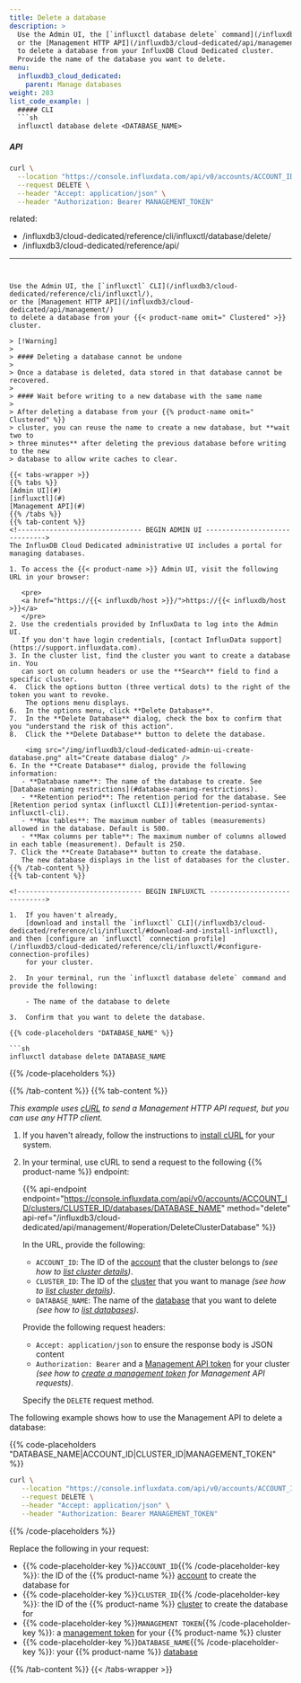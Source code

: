 ```yaml
---
title: Delete a database
description: >
  Use the Admin UI, the [`influxctl database delete` command](/influxdb3/cloud-dedicated/reference/cli/influxctl/database/delete/),
  or the [Management HTTP API](/influxdb3/cloud-dedicated/api/management/)
  to delete a database from your InfluxDB Cloud Dedicated cluster.
  Provide the name of the database you want to delete.
menu:
  influxdb3_cloud_dedicated:
    parent: Manage databases
weight: 203
list_code_example: |
  ##### CLI
  ```sh
  influxctl database delete <DATABASE_NAME>
  ```

  ##### API
  ```sh
  curl \
    --location "https://console.influxdata.com/api/v0/accounts/ACCOUNT_ID/clusters/CLUSTER_ID/databases/DATABASE_NAME" \
    --request DELETE \
    --header "Accept: application/json" \
    --header "Authorization: Bearer MANAGEMENT_TOKEN"
  ```
related:
  - /influxdb3/cloud-dedicated/reference/cli/influxctl/database/delete/
  - /influxdb3/cloud-dedicated/reference/api/
---
```


Use the Admin UI, the [`influxctl` CLI](/influxdb3/cloud-dedicated/reference/cli/influxctl/),
or the [Management HTTP API](/influxdb3/cloud-dedicated/api/management/)
to delete a database from your {{< product-name omit=" Clustered" >}} cluster.

> [!Warning]
> 
> #### Deleting a database cannot be undone
> 
> Once a database is deleted, data stored in that database cannot be recovered.
>
> #### Wait before writing to a new database with the same name
>
> After deleting a database from your {{% product-name omit=" Clustered" %}}
> cluster, you can reuse the name to create a new database, but **wait two to
> three minutes** after deleting the previous database before writing to the new
> database to allow write caches to clear.

{{< tabs-wrapper >}}
{{% tabs %}}
[Admin UI](#)
[influxctl](#)
[Management API](#)
{{% /tabs %}}
{{% tab-content %}}
<!------------------------------- BEGIN ADMIN UI ------------------------------>
The InfluxDB Cloud Dedicated administrative UI includes a portal for
managing databases.

1. To access the {{< product-name >}} Admin UI, visit the following URL in your browser:

   <pre>
   <a href="https://{{< influxdb/host >}}/">https://{{< influxdb/host >}}</a>
   </pre>
2. Use the credentials provided by InfluxData to log into the Admin UI.
   If you don't have login credentials, [contact InfluxData support](https://support.influxdata.com).
3. In the cluster list, find the cluster you want to create a database in. You
   can sort on column headers or use the **Search** field to find a specific cluster.
4.  Click the options button (three vertical dots) to the right of the token you want to revoke.
    The options menu displays.
6.  In the options menu, click **Delete Database**. 
7.  In the **Delete Database** dialog, check the box to confirm that you "understand the risk of this action".
8.  Click the **Delete Database** button to delete the database.

    <img src="/img/influxdb3/cloud-dedicated-admin-ui-create-database.png" alt="Create database dialog" /> 
6. In the **Create Database** dialog, provide the following information:
   - **Database name**: The name of the database to create. See [Database naming restrictions](#database-naming-restrictions).
   - **Retention period**: The retention period for the database. See [Retention period syntax (influxctl CLI)](#retention-period-syntax-influxctl-cli).
   - **Max tables**: The maximum number of tables (measurements) allowed in the database. Default is 500.
   - **Max columns per table**: The maximum number of columns allowed in each table (measurement). Default is 250.
7. Click the **Create Database** button to create the database.
   The new database displays in the list of databases for the cluster.
{{% /tab-content %}}
{{% tab-content %}}

<!------------------------------- BEGIN INFLUXCTL ----------------------------->

1.  If you haven't already,
    [download and install the `influxctl` CLI](/influxdb3/cloud-dedicated/reference/cli/influxctl/#download-and-install-influxctl), and then [configure an `influxctl` connection profile](/influxdb3/cloud-dedicated/reference/cli/influxctl/#configure-connection-profiles) 
    for your cluster.

2.  In your terminal, run the `influxctl database delete` command and provide the following:

    - The name of the database to delete

3.  Confirm that you want to delete the database.

{{% code-placeholders "DATABASE_NAME" %}}

```sh
influxctl database delete DATABASE_NAME
```

{{% /code-placeholders %}}

<!-------------------------------- END INFLUXCTL ------------------------------>
{{% /tab-content %}}
{{% tab-content %}}
<!------------------------------- BEGIN cURL ---------------------------------->

_This example uses [cURL](https://curl.se/) to send a Management HTTP API request, but you can use any HTTP client._

1.  If you haven't already, follow the instructions to [install cURL](https://everything.curl.dev/install/index.html) for your system.
2.  In your terminal, use cURL to send a request to the following {{% product-name %}} endpoint:

    {{% api-endpoint endpoint="https://console.influxdata.com/api/v0/accounts/ACCOUNT_ID/clusters/CLUSTER_ID/databases/DATABASE_NAME" method="delete" api-ref="/influxdb3/cloud-dedicated/api/management/#operation/DeleteClusterDatabase" %}}

    In the URL, provide the following:

    - `ACCOUNT_ID`: The ID of the [account](/influxdb3/cloud-dedicated/get-started/setup/#request-an-influxdb-cloud-dedicated-cluster) 
      that the cluster belongs to _(see how to [list cluster details](/influxdb3/cloud-dedicated/admin/clusters/list/#detailed-output-in-json))_.
    - `CLUSTER_ID`: The ID of the [cluster](/influxdb3/cloud-dedicated/get-started/setup/#request-an-influxdb-cloud-dedicated-cluster) 
      that you want to manage _(see how to [list cluster details](/influxdb3/cloud-dedicated/admin/clusters/list/#detailed-output-in-json))_.
    - `DATABASE_NAME`: The name of the [database](/influxdb3/cloud-dedicated/admin/databases/)
      that you want to delete _(see how to [list databases](/influxdb3/cloud-dedicated/admin/databases/list/))_.

    Provide the following request headers:

    - `Accept: application/json` to ensure the response body is JSON content
    - `Authorization: Bearer` and a [Management API token](/influxdb3/cloud-dedicated/admin/tokens/management/) for your cluster _(see how to [create a management token](/influxdb3/cloud-dedicated/admin/tokens/management/) for Management API requests)_.

    Specify the `DELETE` request method.

The following example shows how to use the Management API to delete a database:

{{% code-placeholders "DATABASE_NAME|ACCOUNT_ID|CLUSTER_ID|MANAGEMENT_TOKEN" %}}

```sh
curl \
   --location "https://console.influxdata.com/api/v0/accounts/ACCOUNT_ID/clusters/CLUSTER_ID/databases/DATABASE_NAME" \
   --request DELETE \
   --header "Accept: application/json" \
   --header "Authorization: Bearer MANAGEMENT_TOKEN"
```

{{% /code-placeholders %}}

Replace the following in your request:

- {{% code-placeholder-key %}}`ACCOUNT_ID`{{% /code-placeholder-key %}}: the ID of the {{% product-name %}} [account](/influxdb3/cloud-dedicated/get-started/setup/#request-an-influxdb-cloud-dedicated-cluster) to create the database for
- {{% code-placeholder-key %}}`CLUSTER_ID`{{% /code-placeholder-key %}}: the ID of the {{% product-name %}} [cluster](/influxdb3/cloud-dedicated/get-started/setup/#request-an-influxdb-cloud-dedicated-cluster) to create the database for
- {{% code-placeholder-key %}}`MANAGEMENT TOKEN`{{% /code-placeholder-key %}}: a [management token](/influxdb3/cloud-dedicated/admin/tokens/management/) for your {{% product-name %}} cluster
- {{% code-placeholder-key %}}`DATABASE_NAME`{{% /code-placeholder-key %}}: your {{% product-name %}} [database](/influxdb3/cloud-dedicated/admin/databases/)
<!------------------------------- END cURL ------------------------------------>
{{% /tab-content %}}
{{< /tabs-wrapper >}}
